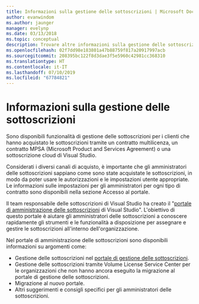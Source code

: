 ```yaml
---
title: Informazioni sulla gestione delle sottoscrizioni | Microsoft Docs
author: evanwindom
ms.author: jaunger
manager: evelynp
ms.date: 03/13/2018
ms.topic: conceptual
description: Trovare altre informazioni sulla gestione delle sottoscrizioni
ms.openlocfilehash: 02f7dd98e183801a47b88759f817a20917997acb
ms.sourcegitcommit: 208395bc122f8d3dae3f5e5960c42981cc368310
ms.translationtype: HT
ms.contentlocale: it-IT
ms.lasthandoff: 07/10/2019
ms.locfileid: "67784821"
---
```

# <a name="learn-about-subscription-management"></a>Informazioni sulla gestione delle sottoscrizioni

Sono disponibili funzionalità di gestione delle sottoscrizioni per i clienti che hanno acquistato le sottoscrizioni tramite un contratto multilicenza, un contratto MPSA (Microsoft Product and Services Agreement) o una sottoscrizione cloud di Visual Studio.

Considerati i diversi canali di acquisto, è importante che gli amministratori delle sottoscrizioni sappiano come sono state acquistate le sottoscrizioni, in modo da poter usare le autorizzazioni e le impostazioni utente appropriate. Le informazioni sulle impostazioni per gli amministratori per ogni tipo di contratto sono disponibili nella sezione Accesso al portale.

Il team responsabile delle sottoscrizioni di Visual Studio ha creato il "[portale di amministrazione delle sottoscrizioni](https://visualstudio.microsoft.com/subscriptions-administration/) di Visual Studio".  L'obiettivo di questo portale è aiutare gli amministratori delle sottoscrizioni a conoscere rapidamente gli strumenti e le funzionalità a disposizione per assegnare e gestire le sottoscrizioni all'interno dell'organizzazione.

Nel portale di amministrazione delle sottoscrizioni sono disponibili informazioni su argomenti come:
- Gestione delle sottoscrizioni nel [portale di gestione delle sottoscrizioni](https://manage.visualstudio.com).
- Gestione delle sottoscrizioni tramite Volume License Service Center per le organizzazioni che non hanno ancora eseguito la migrazione al portale di gestione delle sottoscrizioni.
- Migrazione al nuovo portale.
- Altri suggerimenti e consigli specifici per gli amministratori delle sottoscrizioni.
